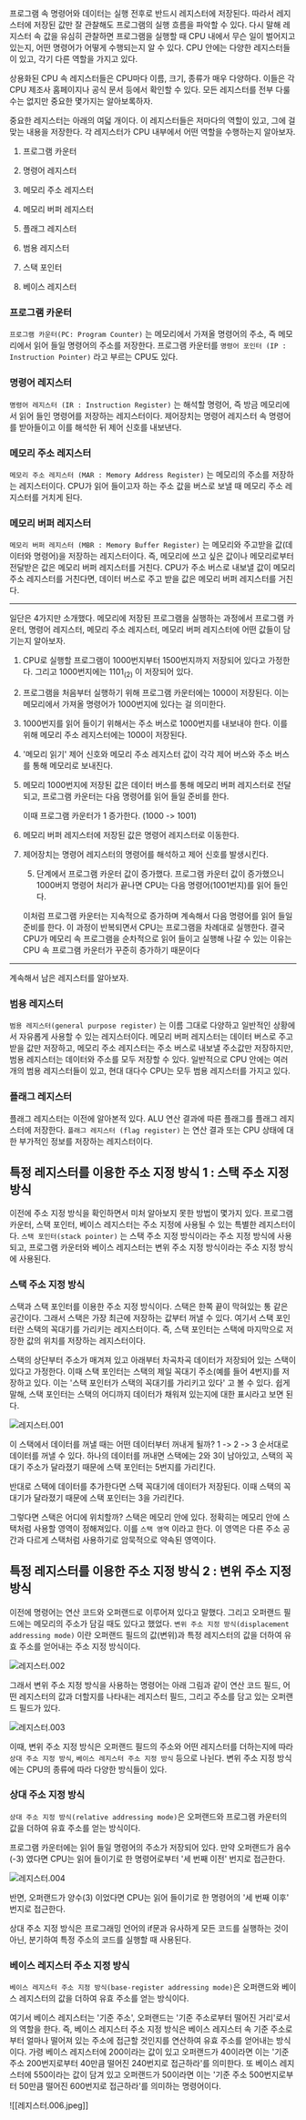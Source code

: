프로그램 속 명령어와 데이터는 실행 전후로 반드시 레지스터에 저장된다. 따라서 레지스터에 저장된 값만 잘 관찰해도 프로그램의 실행 흐름을 파악할 수 있다. 다시 말해 레지스터 속 값을 유심히 관찰하면 프로그램을 실행할 때 CPU 내에서 무슨 일이 벌어지고 있는지, 어떤 명령어가 어떻게 수행되는지 알 수 있다. CPU 안에는 다양한 레지스터들이 있고, 각기 다른 역할을 가지고 있다.

상용화된 CPU 속 레지스터들은 CPU마다 이름, 크기, 종류가 매우 다양하다. 이들은 각 CPU 제조사 홈페이지나 공식 문서 등에서 확인할 수 있다. 모든 레지스터를 전부 다룰 수는 없지만 중요한 몇가지는 알아보록하자.

중요한 레지스터는 아래의 여덟 개이다. 이 레지스터들은 저마다의 역할이 있고, 그에 걸맞는 내용을 저장한다. 각 레지스터가 CPU 내부에서 어떤 역할을 수행하는지 알아보자.

1. 프로그램 카운터
    
2. 명령어 레지스터
    
3. 메모리 주소 레지스터
    
4. 메모리 버퍼 레지스터
    
5. 플래그 레지스터
    
6. 범용 레지스터
    
7. 스택 포인터
    
8. 베이스 레지스터
    

### 프로그램 카운터

`프로그램 카운터(PC: Program Counter)` 는 메모리에서 가져올 명령어의 주소, 즉 메모리에서 읽어 들일 명령어의 주소를 저장한다. 프로그램 카운터를 `명령어 포인터 (IP : Instruction Pointer)` 라고 부르는 CPU도 있다.

### 명령어 레지스터

`명령어 레지스터 (IR : Instruction Register)` 는 해석할 명령어, 즉 방금 메모리에서 읽어 들인 명령어를 저장하는 레지스터이다. 제어장치는 명령어 레지스터 속 명령어를 받아들이고 이를 해석한 뒤 제어 신호를 내보낸다.

### 메모리 주소 레지스터

`메모리 주소 레지스터 (MAR : Memory Address Register)` 는 메모리의 주소를 저장하는 레지스터이다. CPU가 읽어 들이고자 하는 주소 값을 버스로 보낼 때 메모리 주소 레지스터를 거치게 된다.

### 메모리 버퍼 레지스터

`메모리 버퍼 레지스터 (MBR : Memory Buffer Register)` 는 메모리와 주고받을 값(데이터와 명령어)을 저장하는 레지스터이다. 즉, 메모리에 쓰고 싶은 값이나 메모리로부터 전달받은 값은 메모리 버퍼 레지스터를 거친다. CPU가 주소 버스로 내보낼 값이 메모리 주소 레지스터를 거친다면, 데이터 버스로 주고 받을 값은 메모리 버퍼 레지스터를 거친다.

---

일단은 4가지만 소개했다. 메모리에 저장된 프로그램을 실행하는 과정에서 프로그램 카운터, 명령어 레지스터, 메모리 주소 레지스터, 메모리 버퍼 레지스터에 어떤 값들이 담기는지 알아보자.

1. CPU로 실행할 프로그램이 1000번지부터 1500번지까지 저장되어 있다고 가정한다. 그리고 1000번지에는 1101<sub>(2)</sub> 이 저장되어 있다.
    
2. 프로그램을 처음부터 실행하기 위해 프로그램 카운터에는 1000이 저장된다. 이는 메모리에서 가져올 명령어가 1000번지에 있다는 걸 의미한다.
    
3. 1000번지를 읽어 들이기 위해서는 주소 버스로 1000번지를 내보내야 한다. 이를 위해 메모리 주소 레지스터에는 1000이 저장된다.
    
4. '메모리 읽기' 제어 신호와 메모리 주소 레지스터 값이 각각 제어 버스와 주소 버스를 통해 메모리로 보내진다.
    
5. 메모리 1000번지에 저장된 값은 데이터 버스를 통해 메모리 버퍼 레지스터로 전달되고, 프로그램 카운터는 다음 명령어를 읽어 들일 준비를 한다.
    
    이때 프로그램 카운터가 1 증가한다. (1000 -> 1001)
    
6. 메모리 버퍼 레지스터에 저장된 값은 명령어 레지스터로 이동한다.
    
7. 제어장치는 명령어 레지스터의 명령어를 해석하고 제어 신호를 발생시킨다.
    
    5. 단계에서 프로그램 카운터 값이 증가했다. 프로그램 카운터 값이 증가했으니 1000버지 명령어 처리가 끝나면 CPU는 다음 명령어(1001번지)를 읽어 들인다.
        
    
    이처럼 프로그램 카운터는 지속적으로 증가하며 계속해서 다음 명령어를 읽어 들일 준비를 한다. 이 과정이 반복되면서 CPU는 프로그램을 차례대로 실행한다. 결국 CPU가 메모리 속 프로그램을 순차적으로 읽어 들이고 실행해 나갈 수 있는 이유는 CPU 속 프로그램 카운터가 꾸준히 증가하기 때문이다
    

---

계속해서 남은 레지스터를 알아보자.

### 범용 레지스터

`범용 레지스터(general purpose register)` 는 이름 그대로 다양하고 일반적인 상황에서 자유롭게 사용할 수 있는 레지스터이다. 메모리 버퍼 레지스터는 데이터 버스로 주고받을 값만 저장하고, 메모리 주소 레지스터는 주소 버스로 내보낼 주소값만 저장하지만, 범용 레지스터는 데이터와 주소를 모두 저장할 수 있다. 일반적으로 CPU 안에는 여러 개의 범용 레지스터들이 있고, 현대 대다수 CPU는 모두 범용 레지스터를 가지고 있다.

### 플래그 레지스터

플래그 레지스터는 이전에 알아본적 있다. ALU 연산 결과에 따른 플래그를 플래그 레지스터에 저장한다. `플래그 레지스터 (flag register)` 는 연산 결과 또는 CPU 상태에 대한 부가적인 정보를 저장하는 레지스터이다.

## 특정 레지스터를 이용한 주소 지정 방식 1 : 스택 주소 지정 방식

이전에 주소 지정 방식을 확인하면서 미처 알아보지 못한 방법이 몇가지 있다. 프로그램 카운터, 스택 포인터, 베이스 레지스터는 주소 지정에 사용될 수 있는 특별한 레지스터이다. `스택 포인터(stack pointer)` 는 스택 주소 지정 방식이라는 주소 지정 방식에 사용되고, 프로그램 카운터와 베이스 레지스터는 변위 주소 지정 방식이라는 주소 지정 방식에 사용된다.

### 스택 주소 지정 방식

스택과 스택 포인터를 이용한 주소 지정 방식이다. 스택은 한쪽 끝이 막혀있는 통 같은 공간이다. 그래서 스택은 가장 최근에 저장하는 값부터 꺼낼 수 있다. 여기서 스택 포인터란 스택의 꼭대기를 가리키는 레지스터이다. 즉, 스택 포인터는 스택에 마지막으로 저장한 값의 위치를 저장하는 레지스터이다.

스택의 상단부터 주소가 매겨져 있고 아래부터 차곡차곡 데이터가 저장되어 있는 스택이 있다고 가정한다. 이때 스택 포인터는 스택의 제일 꼭대기 주소(예를 들어 4번지)를 저장하고 있다. 이는 '스택 포인터가 스택의 꼭대기를 가리키고 있다' 고 볼 수 있다. 쉽게 말해, 스택 포인터는 스택의 어디까지 데이터가 채워져 있는지에 대한 표시라고 보면 된다.

![‎레지스터.‎001](file:///Users/regularkim/Library/Mobile%20Documents/com~apple~CloudDocs/Typora/%E1%84%82%E1%85%A9%E1%84%89%E1%85%A7%E1%86%AB%E1%84%8B%E1%85%A5%E1%86%B8%E1%84%85%E1%85%A9%E1%84%83%E1%85%B3%E1%84%8B%E1%85%AD%E1%86%BC/CS/%E2%80%8E%E1%84%85%E1%85%A6%E1%84%8C%E1%85%B5%E1%84%89%E1%85%B3%E1%84%90%E1%85%A5.%E2%80%8E001.jpeg?lastModify=1694360184)

이 스택에서 데이터를 꺼낼 때는 어떤 데이터부터 꺼내게 될까? 1 -> 2 -> 3 순서대로 데이터를 꺼낼 수 있다. 하나의 데이터를 꺼내면 스택에는 2와 3이 남아있고, 스택의 꼭대기 주소가 달라졌기 때문에 스택 포인터는 5번지를 가리킨다.

반대로 스택에 데이터를 추가한다면 스택 꼭대기에 데이터가 저장된다. 이때 스택의 꼭대기가 달라졌기 때문에 스택 포인터는 3을 가리킨다.

그렇다면 스택은 어디에 위치할까? 스택은 메모리 안에 있다. 정확히는 메모리 안에 스택처럼 사용할 영역이 정해져있다. 이를 `스택 영역` 이라고 한다. 이 영역은 다른 주소 공간과 다르게 스택처럼 사용하기로 암묵적으로 약속된 영역이다.

## 특정 레지스터를 이용한 주소 지정 방식 2 : 변위 주소 지정 방식

이전에 명령어는 연산 코드와 오퍼랜드로 이루어져 있다고 말했다. 그리고 오퍼랜드 필드에는 메모리의 주소가 담길 때도 있다고 했었다. `변위 주소 지정 방식(displacement addressing mode)` 이란 오퍼랜드 필드의 값(변위)과 특정 레지스터의 값을 더하여 유효 주소를 얻어내는 주소 지정 방식이다.

![‎레지스터.‎002](file:///Users/regularkim/Library/Mobile%20Documents/com~apple~CloudDocs/Typora/%E1%84%82%E1%85%A9%E1%84%89%E1%85%A7%E1%86%AB%E1%84%8B%E1%85%A5%E1%86%B8%E1%84%85%E1%85%A9%E1%84%83%E1%85%B3%E1%84%8B%E1%85%AD%E1%86%BC/CS/%E2%80%8E%E1%84%85%E1%85%A6%E1%84%8C%E1%85%B5%E1%84%89%E1%85%B3%E1%84%90%E1%85%A5.%E2%80%8E002.jpeg?lastModify=1694360184)

그래서 변위 주소 지정 방식을 사용하는 명령어는 아래 그림과 같이 연산 코드 필드, 어떤 레지스터의 값과 더할지를 나타내는 레지스터 필드, 그리고 주소를 담고 있는 오퍼랜드 필드가 있다.

![‎레지스터.‎003](file:///Users/regularkim/Library/Mobile%20Documents/com~apple~CloudDocs/Typora/%E1%84%82%E1%85%A9%E1%84%89%E1%85%A7%E1%86%AB%E1%84%8B%E1%85%A5%E1%86%B8%E1%84%85%E1%85%A9%E1%84%83%E1%85%B3%E1%84%8B%E1%85%AD%E1%86%BC/CS/%E2%80%8E%E1%84%85%E1%85%A6%E1%84%8C%E1%85%B5%E1%84%89%E1%85%B3%E1%84%90%E1%85%A5.%E2%80%8E003.jpeg?lastModify=1694360184)

이때, 변위 주소 지정 방식은 오퍼랜드 필드의 주소와 어떤 레지스터를 더하는지에 따라 `상대 주소 지정 방식`, `베이스 레지스터 주소 지정 방식` 등으로 나뉜다. 변위 주소 지정 방식에는 CPU의 종류에 따라 다양한 방식들이 있다.

### 상대 주소 지정 방식

`상대 주소 지정 방식(relative addressing mode)`은 오퍼랜드와 프로그램 카운터의 값을 더하여 유효 주소를 얻는 방식이다.

프로그램 카운터에는 읽어 들일 명령어의 주소가 저장되어 있다. 만약 오퍼랜드가 음수(-3) 였다면 CPU는 읽어 들이기로 한 명령어로부터 '세 번째 이전' 번지로 접근한다.

![‎레지스터.‎004](file:///Users/regularkim/Library/Mobile%20Documents/com~apple~CloudDocs/Typora/%E1%84%82%E1%85%A9%E1%84%89%E1%85%A7%E1%86%AB%E1%84%8B%E1%85%A5%E1%86%B8%E1%84%85%E1%85%A9%E1%84%83%E1%85%B3%E1%84%8B%E1%85%AD%E1%86%BC/CS/%E2%80%8E%E1%84%85%E1%85%A6%E1%84%8C%E1%85%B5%E1%84%89%E1%85%B3%E1%84%90%E1%85%A5.%E2%80%8E004.jpeg?lastModify=1694360184)

반면, 오퍼랜드가 양수(3) 이었다면 CPU는 읽어 들이기로 한 명령어의 '세 번째 이후' 번지로 접근한다.

상대 주소 지정 방식은 프로그래밍 언어의 if문과 유사하게 모든 코드를 실행하는 것이 아닌, 분기하여 특정 주소의 코드를 실행할 때 사용된다.

### 베이스 레지스터 주소 지정 방식

`베이스 레지스터 주소 지정 방식(base-register addressing mode)`은 오퍼랜드와 베이스 레지스터의 값을 더하여 유효 주소를 얻는 방식이다.

여기서 베이스 레지스터는 '기준 주소', 오퍼랜드는 '기준 주소로부터 떨어진 거리'로서의 역할을 한다. 즉, 베이스 레지스터 주소 지정 방식은 베이스 레지스터 속 기준 주소로부터 얼마나 떨어져 있는 주소에 접근할 것인지를 연산하여 유효 주소를 얻어내는 방식이다. 가령 베이스 레지스터에 200이라는 값이 있고 오퍼랜드가 40이라면 이는 '기준 주소 200번지로부터 40만큼 떨어진 240번지로 접근하라'를 의미한다. 또 베이스 레지스터에 550이라는 값이 담겨 있고 오퍼랜드가 50이라면 이는 '기준 주소 500번지로부터 50만큼 떨어진 600번지로 접근하라'를 의미하는 명령어이다.

![[‎레지스터.‎006.jpeg]]